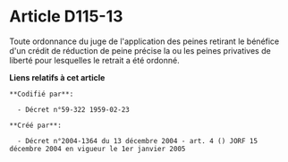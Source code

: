 # Article D115-13

Toute ordonnance du juge de l'application des peines retirant le bénéfice d'un crédit de réduction de peine précise la ou les
peines privatives de liberté pour lesquelles le retrait a été ordonné.

**Liens relatifs à cet article**

	**Codifié par**:

	  - Décret n°59-322 1959-02-23

	**Créé par**:

	  - Décret n°2004-1364 du 13 décembre 2004 - art. 4 () JORF 15 décembre 2004 en vigueur le 1er janvier 2005
